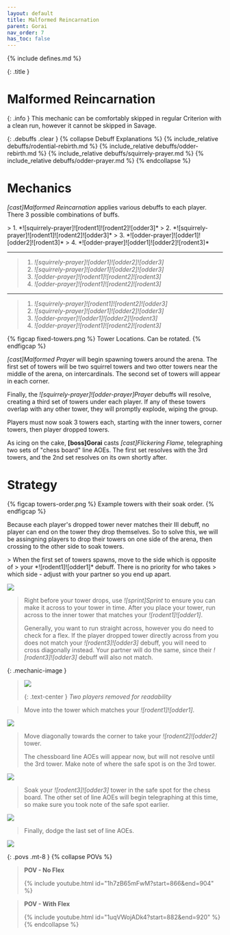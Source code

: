 ```yaml
---
layout: default
title: Malformed Reincarnation
parent: Gorai
nav_order: 7
has_toc: false
---
```


{% include defines.md %}

{: .title }
# Malformed Reincarnation

{: .info }
This mechanic can be comfortably skipped in regular Criterion with a clean run,
however it cannot be skipped in Savage.

{: .debuffs .clear }
{% collapse Debuff Explanations %}
{% include_relative debuffs/rodential-rebirth.md %}
{% include_relative debuffs/odder-rebirth.md %}
{% include_relative debuffs/squirrely-prayer.md %}
{% include_relative debuffs/odder-prayer.md %}
{% endcollapse %}

# Mechanics

*[cast]Malformed Reincarnation* applies various debuffs to each player. There
3 possible combinations of buffs.

<div class="column-flex even mb-4 collapse-sm lh-wide" markdown="1">
> 1. *![squirrely-prayer]![rodent1]![rodent2]![odder3]*
> 2. *![squirrely-prayer]![rodent1]![rodent2]![odder3]*
> 3. *![odder-prayer]![odder1]![odder2]![rodent3]*
> 4. *![odder-prayer]![odder1]![odder2]![rodent3]*

-----

> 1. *![squirrely-prayer]![odder1]![odder2]![odder3]*
> 2. *![squirrely-prayer]![odder1]![odder2]![odder3]*
> 3. *![odder-prayer]![rodent1]![rodent2]![rodent3]*
> 4. *![odder-prayer]![rodent1]![rodent2]![rodent3]*

-----

> 1. *![squirrely-prayer]![rodent1]![rodent2]![odder3]*
> 2. *![squirrely-prayer]![odder1]![odder2]![odder3]*
> 3. *![odder-prayer]![odder1]![odder2]![rodent3]*
> 4. *![odder-prayer]![rodent1]![rodent2]![rodent3]*
</div>

{% figcap fixed-towers.png %}
Tower Locations. Can be rotated.
{% endfigcap %}

*[cast]Malformed Prayer* will begin spawning towers around the arena. The first
set of towers will be two squirrel towers and two otter towers near the middle
of the arena, on intercardinals. The second set of towers will appear in each
corner.

Finally, the *![squirrely-prayer]![odder-prayer]Prayer* debuffs will resolve,
creating a third set of towers under each player. If any of these towers overlap
with any other tower, they will promptly explode, wiping the group.

Players must now soak 3 towers each, starting with the inner towers, corner
towers, then player dropped towers.

As icing on the cake, **[boss]Gorai** casts *[cast]Flickering Flame*,
telegraphing two sets of "chess board" line AOEs. The first set resolves with
the 3rd towers, and the 2nd set resolves on its own shortly after.

# Strategy

{% figcap towers-order.png %}
Example towers with their soak order.
{% endfigcap %}

Because each player's dropped tower never matches their III debuff, no player
can end on the tower they drop themselves. So to solve this, we will be
assingning players to drop their towers on one side of the arena, then crossing
to the other side to soak towers.

<div class="strats-grid" markdown="1">
> When the first set of towers spawns, move to the side which is opposite of
> your *![rodent1]![odder1]* debuff. There is no priority for who takes
> which side - adjust with your partner so you end up apart.

![](./timeline-1.png)

> Right before your tower drops, use *![sprint]Sprint* to ensure you can make
> it across to your tower in time. After you place your tower, run across to
> the inner tower that matches your *![rodent1]![odder1]*.
>
> Generally, you want to run straight across, however you do need to check for
> a flex. If the player dropped tower directly across from you does not match
> your *![rodent3]![odder3]* debuff, you will need to cross diagonally instead.
> Your partner will do the same, since their *![rodent3]![odder3]* debuff will
> also not match.

{: .mechanic-image }
> ![](./timeline-2.png)
>
> {: .text-center }
> *Two players removed for readability*

> Move into the tower which matches your *![rodent1]![odder1]*.

![](./timeline-3.png)

> Move diagonally towards the corner to take your *![rodent2]![odder2]* tower.
>
> The chessboard line AOEs will appear now, but will not resolve until the
> 3rd tower. Make note of where the safe spot is on the 3rd tower.

![](./timeline-4.png)

> Soak your *![rodent3]![odder3]* tower in the safe spot for the chess board.
> The other set of line AOEs will begin telegraphing at this time, so make sure
> you took note of the safe spot earlier.

![](./timeline-5.png)

> Finally, dodge the last set of line AOEs.

![](./timeline-6.png)
</div>

{: .povs .mt-8 }
{% collapse POVs %}
> **POV - No Flex**
>
> {% include youtube.html id="1h7zB65mFwM?start=866&end=904" %}

> **POV - With Flex**
>
> {% include youtube.html id="1uqVWojADk4?start=882&end=920" %}
{% endcollapse %}
